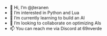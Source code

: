 - 👋 Hi, I’m @jteranen
- 👀 I’m interested in Python and Lua
- 🌱 I’m currently learning to build an AI
- 💞️ I’m looking to collaborate on optimizing AIs
- 📫 You can reach me via Discord at 69nverde

<!---
jteranen/jteranen is a ✨ special ✨ repository because its `README.md` (this file) appears on your GitHub profile.
You can click the Preview link to take a look at your changes.
--->
